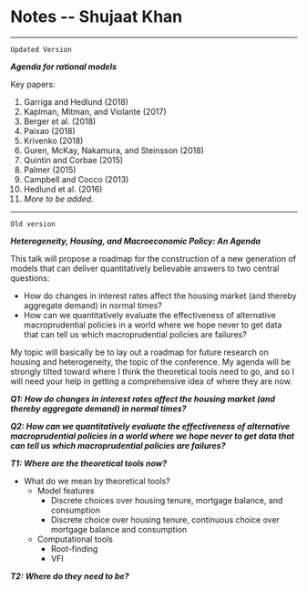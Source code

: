 # Notes -- Shujaat Khan

---

`Updated Version`

***Agenda for rational models***

Key papers:
1. Garriga and Hedlund (2018)
2. Kaplman, Mitman, and Violante (2017)
3. Berger et al. (2018)
4. Paixao (2018)
5. Krivenko (2018)
6. Guren, McKay, Nakamura, and Steinsson (2018)
7. Quintin and Corbae (2015)
8. Palmer (2015)
9. Campbell and Cocco (2013)
10. Hedlund et al. (2016)
11. *More to be added.*





















---

`Old version`

***Heterogeneity, Housing, and Macroeconomic Policy: An Agenda***

This talk will propose a roadmap for the construction of a new generation of models that can deliver quantitatively believable answers to two central questions:
* How do changes in interest rates affect the housing market (and thereby aggregate demand) in normal times?
* How can we quantitatively evaluate the effectiveness of alternative macroprudential policies in a world where we hope never to get data that can tell us which macroprudential policies are failures?

My topic will basically be to lay out a roadmap for future research on housing and heterogeneity, the topic of the conference. My agenda will be strongly tilted toward where I think the theoretical tools need to go, and so I will need your help in getting a comprehensive idea of where they are now.


***Q1: How do changes in interest rates affect the housing market (and thereby aggregate demand) in normal times?***

***Q2: How can we quantitatively evaluate the effectiveness of alternative macroprudential policies in a world where we hope never to get data that can tell us which macroprudential policies are failures?***

***T1: Where are the theoretical tools now?***
* What do we mean by theoretical tools?
  * Model features
    * Discrete choices over housing tenure, mortgage balance, and consumption
    * Discrete choice over housing tenure, continuous choice over mortgage balance and consumption
  * Computational tools
    * Root-finding
    * VFI

***T2: Where do they need to be?***
